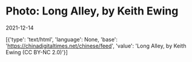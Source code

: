 # Photo: Long Alley, by Keith Ewing

2021-12-14

[{'type': 'text/html', 'language': None, 'base': 'https://chinadigitaltimes.net/chinese/feed', 'value': 'Long Alley, by Keith Ewing (CC BY-NC 2.0)'}]